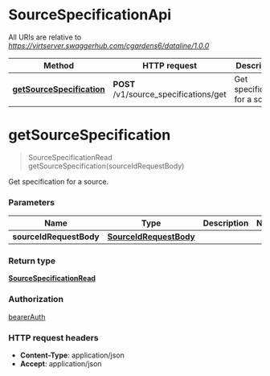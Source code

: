 # SourceSpecificationApi

All URIs are relative to *https://virtserver.swaggerhub.com/cgardens6/dataline/1.0.0*

Method | HTTP request | Description
------------- | ------------- | -------------
[**getSourceSpecification**](SourceSpecificationApi.md#getSourceSpecification) | **POST** /v1/source_specifications/get | Get specification for a source.


<a name="getSourceSpecification"></a>
# **getSourceSpecification**
> SourceSpecificationRead getSourceSpecification(sourceIdRequestBody)

Get specification for a source.

### Parameters

Name | Type | Description  | Notes
------------- | ------------- | ------------- | -------------
 **sourceIdRequestBody** | [**SourceIdRequestBody**](../io.dataline.api.client.model/SourceIdRequestBody.md)|  |

### Return type

[**SourceSpecificationRead**](../io.dataline.api.client.model/SourceSpecificationRead.md)

### Authorization

[bearerAuth](../README.md#bearerAuth)

### HTTP request headers

- **Content-Type**: application/json
- **Accept**: application/json

